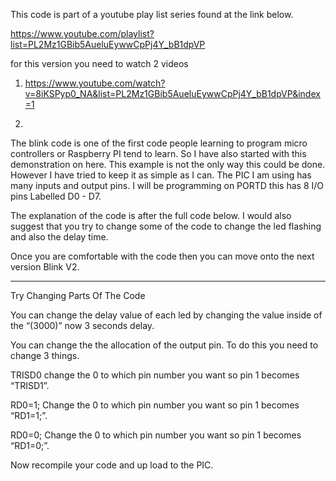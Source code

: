 This code is part of a youtube play list series found at the link below.

https://www.youtube.com/playlist?list=PL2Mz1GBib5AueluEywwCpPj4Y_bB1dpVP

for this version you need to watch 2 videos 

1. https://www.youtube.com/watch?v=8iKSPyp0_NA&list=PL2Mz1GBib5AueluEywwCpPj4Y_bB1dpVP&index=1

2. 

The blink code is one of the first code people learning to program micro controllers or Raspberry PI tend to learn. So I have also started with this demonstration on here. This example is not the only way this could be done. However I have tried to keep it as simple as I can. The PIC I am using has many inputs and output pins. I will be programming on PORTD this has 8 I/O pins Labelled D0 - D7.

The explanation of the code is after the full code below. I would also suggest that you try to change some of the code to change the led flashing and also the delay time.

Once you are comfortable with the code then you can move onto the next version Blink V2.

---------------------------------------------------------------------------

Try Changing Parts Of The Code

You can change the delay value of each led by changing the value inside of the “(3000)” now 3 seconds delay.

You can change the the allocation of the output pin. To do this you need to change 3 things.

TRISD0 change the 0 to which pin number you want so pin 1 becomes “TRISD1”.

RD0=1; Change the 0 to which pin number you want so pin 1 becomes “RD1=1;”.

RD0=0; Change the 0 to which pin number you want so pin 1 becomes “RD1=0;”.

Now recompile your code and up load to the PIC.